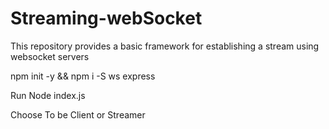 # Streaming-webSocket
This repository provides a basic framework for establishing a stream using websocket servers

npm init -y && npm i -S ws express 

Run Node index.js

Choose To be Client or Streamer
